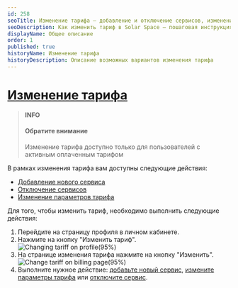 ```yaml
---
id: 258
seoTitle: Изменение тарифа — добавление и отключение сервисов, изменение параметров тарифа
seoDescription: Как изменить тариф в Solar Space — пошаговая инструкция. Измените свой тарифный план, добавляйте новые сервисы, отключайте ненужные и настраивайте параметры прямо в личном кабинете
displayName: Общее описание
order: 1
published: true
historyName: Изменение тарифа
historyDescription: Описание возможных вариантов изменения тарифа
---
```


# [Изменение тарифа](changing-tariff)

> **INFO**
> #### Обратите внимание
> Изменение тарифа доступно только для пользователей с активным оплаченным тарифом

В рамках изменения тарифа вам доступны следующие действия:
- [Добавление нового сервиса]([259])
- [Отключение сервисов]([260])
- [Изменение параметров тарифа]([261])

Для того, чтобы изменить тариф, необходимо выполнить следующие действия:
1. Перейдите на страницу профиля в личном кабинете.
2. Нажмите на кнопку "Изменить тариф".
![Changing tariff on profile(95%)](https://img.solarspace.pro/docs/changing-tariff-on-profile.jpg "Изменение тарифа на странице профиля")
3. На странице изменения тарифа нажмите на кнопку "Изменить".
![Change tariff on billing page(95%)](https://img.solarspace.pro/docs/change-tariff-on-billing-page.jpg "Изменить тариф")
4. Выполните нужное действие: [добавьте новый сервис]([259]), [измените параметры тарифа]([261]) или [отключите сервис]([260]).